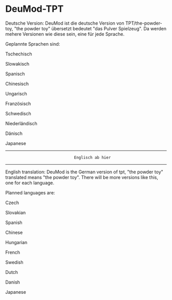 # DeuMod-TPT
Deutsche Version:
DeuMod ist die deutsche Version von TPT/the-powder-toy, "the powder toy" übersetzt bedeutet "das Pulver Spielzeug".
Da werden mehere Versionen wie diese sein, eine für jede Sprache.

Geplannte Sprachen sind:

Tschechisch

Slowakisch

Spanisch

Chinesisch

Ungarisch

Französisch

Schwedisch

Niederländisch

Dänisch

Japanese

------------------------------------------------------------------------------------------------------------------------------------------------------
                                  Englisch ab hier
------------------------------------------------------------------------------------------------------------------------------------------------------

English translation:
DeuMod is the German version of tpt, "the powder toy" translated means "the powder toy".
There will be more versions like this, one for each language.

Planned languages are:

Czech

Slovakian

Spanish

Chinese

Hungarian

French

Swedish

Dutch

Danish

Japanese

